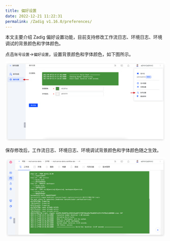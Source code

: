 ```yaml
---
title: 偏好设置
date: 2022-12-21 11:22:31
permalink: /Zadig v1.16.0/preferences/
---
```


本文主要介绍 Zadig 偏好设置功能，目前支持修改工作流日志、环境日志、环境调试的背景颜色和字体颜色。

点击`账号设置`->`偏好设置`，设置背景颜色和字体颜色，如下图所示。


![偏好设置](./_images/preferences_0.png)


保存修改后，工作流日志、环境日志、环境调试背景颜色和字体颜色随之生效。

![偏好设置](./_images/preferences_1.png)
